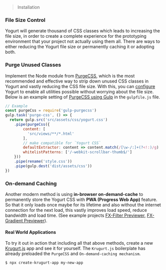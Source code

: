 > Installation

### File Size Control

Yogurt will generate thousand of CSS classes which leads to increasing the file size, in order to create a complete experience for the prototyping environment that your project not actually using them all. There are ways to either reducing the Yogurt file size or permanently caching it or adopting both.

### Purge Unused Classes

Implement the Node module from [PurgeCSS](https://purgecss.com/), which is the most recommended and effective way to strip down unused CSS classes in Yogurt and vastly reducing the CSS file size. With this, you can [configure](../customization/configuration.md) Yogurt to enable all utilities possible without worrying about the file size. Below is an example setting of [PurgeCSS using Gulp](https://purgecss.com/plugins/gulp.html) in the `gulpfile.js` file.

```js
// Example
const purgeCss = require('gulp-purgecss')
gulp.task('purge-css', () => {
  return gulp.src('src/assets/css/yogurt.css')
    .pipe(purgeCss({
        content: [
          'src/views/**/*.html'
        ],
        // make compatible for `Yogurt CSS`
        defaultExtractor: content => content.match(/[\w-/:]+(?<!:)/g) || [],
        whitelistPatterns: ['/-webkit-scrollbar-thumb$/']
    }))
    .pipe(rename('style.css'))
    .pipe(gulp.dest('dist/assets/css'))
})
```

### On-demand Caching

Another modern method is using **in-browser on-demand-cache** to permanently store the Yogurt CSS with **PWA (Progress Web App)** feature. So that it only loads once maybe for its lifetime and also without the internet connection for the next load, this vastly improves load speed, reduce bandwidth and load time. (See example projects [FX-Filter Previewer](https://fx-filter-previewer.netlify.com/), [FX-Gradient Previewer](https://fx-gradient-previewer.netlify.com/)).

#### Real World Applications

To try it out in action that including all that above methods, create a new [Krugurt.js](https://github.com/loouislow81/krugurt) app and see it for yourself. The `Krugurt.js` boilerplate has already preloaded the `PurgeCSS` and `On-demand-caching mechanism`.

```bash
$ npx create-krugurt-app my-new-app
```




